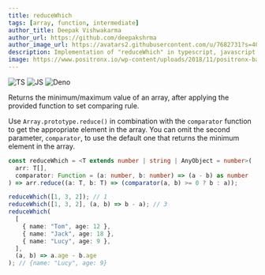 ```yaml
---
title: reduceWhich
tags: [array, function, intermediate]
author_title: Deepak Vishwakarma
author_url: https://github.com/deepakshrma
author_image_url: https://avatars2.githubusercontent.com/u/7682731?s=400
description: Implementation of "reduceWhich" in typescript, javascript and deno.
image: https://www.positronx.io/wp-content/uploads/2018/11/positronx-banner-1152-1.jpg
---
```


![TS](https://img.shields.io/badge/supports-typescript-blue.svg?style=flat-square)
![JS](https://img.shields.io/badge/supports-javascript-yellow.svg?style=flat-square)
![Deno](https://img.shields.io/badge/supports-deno-green.svg?style=flat-square)

Returns the minimum/maximum value of an array, after applying the provided function to set comparing rule.

Use `Array.prototype.reduce()` in combination with the `comparator` function to get the appropriate element in the array.
You can omit the second parameter, `comparator`, to use the default one that returns the minimum element in the array.

```ts title="typescript"
const reduceWhich = <T extends number | string | AnyObject = number>(
  arr: T[],
  comparator: Function = (a: number, b: number) => (a - b) as number
) => arr.reduce((a: T, b: T) => (comparator(a, b) >= 0 ? b : a));
```

```ts title="typescript"
reduceWhich([1, 3, 2]); // 1
reduceWhich([1, 3, 2], (a, b) => b - a); // 3
reduceWhich(
  [
    { name: "Tom", age: 12 },
    { name: "Jack", age: 18 },
    { name: "Lucy", age: 9 },
  ],
  (a, b) => a.age - b.age
); // {name: "Lucy", age: 9}
```
